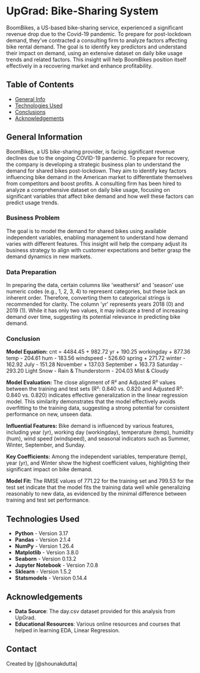# UpGrad: Bike-Sharing System

BoomBikes, a US-based bike-sharing service, experienced a significant revenue drop due to the Covid-19 pandemic. To prepare for post-lockdown demand, they’ve contracted a consulting firm to analyze factors affecting bike rental demand. The goal is to identify key predictors and understand their impact on demand, using an extensive dataset on daily bike usage trends and related factors. This insight will help BoomBikes position itself effectively in a recovering market and enhance profitability.

## Table of Contents
* [General Info](#general-information)
* [Technologies Used](#technologies-used)
* [Conclusions](#conclusions)
* [Acknowledgements](#acknowledgements)

## General Information
BoomBikes, a US bike-sharing provider, is facing significant revenue declines due to the ongoing COVID-19 pandemic. To prepare for recovery, the company is developing a strategic business plan to understand the demand for shared bikes post-lockdown. They aim to identify key factors influencing bike demand in the American market to differentiate themselves from competitors and boost profits. A consulting firm has been hired to analyze a comprehensive dataset on daily bike usage, focusing on significant variables that affect bike demand and how well these factors can predict usage trends.

### Business Problem
The goal is to model the demand for shared bikes using available independent variables, enabling management to understand how demand varies with different features. This insight will help the company adjust its business strategy to align with customer expectations and better grasp the demand dynamics in new markets.

### Data Preparation
In preparing the data, certain columns like 'weathersit' and 'season' use numeric codes (e.g., 1, 2, 3, 4) to represent categories, but these lack an inherent order. Therefore, converting them to categorical strings is recommended for clarity. The column 'yr' represents years 2018 (0) and 2019 (1). While it has only two values, it may indicate a trend of increasing demand over time, suggesting its potential relevance in predicting bike demand.

### Conclusion
**Model Equation:**
cnt = 4484.45 + 982.72 yr + 190.25 workingday + 877.36 temp - 204.61 hum - 183.56 windspeed - 526.60 spring + 271.72 winter - 162.92 July - 151.28 November + 137.03 September + 163.73 Saturday - 293.20 Light Snow - Rain & Thunderstorm - 204.03 Mist & Cloudy

**Model Evaluation:**
The close alignment of R² and Adjusted R² values between the training and test sets (R²: 0.840 vs. 0.820 and Adjusted R²: 0.840 vs. 0.820) indicates effective generalization in the linear regression model. This similarity demonstrates that the model effectively avoids overfitting to the training data, suggesting a strong potential for consistent performance on new, unseen data.

**Influential Features:**
Bike demand is influenced by various features, including year (yr), working day (workingday), temperature (temp), humidity (hum), wind speed (windspeed), and seasonal indicators such as Summer, Winter, September, and Sunday.

**Key Coefficients:**
Among the independent variables, temperature (temp), year (yr), and Winter show the highest coefficient values, highlighting their significant impact on bike demand.

**Model Fit:**
The RMSE values of 771.22 for the training set and 799.53 for the test set indicate that the model fits the training data well while generalizing reasonably to new data, as evidenced by the minimal difference between training and test set performance.

## Technologies Used
- **Python** - Version 3.17
- **Pandas** - Version 2.1.4
- **NumPy** - Version 1.26.4
- **Matplotlib** - Version 3.8.0
- **Seaborn** - Version 0.13.2
- **Jupyter Notebook** - Version 7.0.8
- **Sklearn** - Version 1.5.2
- **Statsmodels** - Version 0.14.4

## Acknowledgements
- **Data Source**: The day.csv dataset provided for this analysis from UpGrad.
- **Educational Resources**: Various online resources and courses that helped in learning EDA, Linear Regression.

## Contact
Created by [@shounakdutta]
